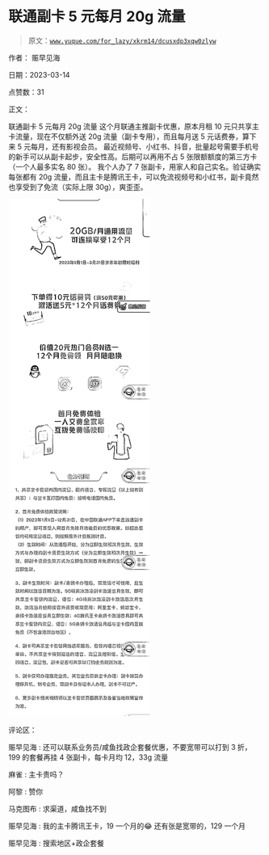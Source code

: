 # 联通副卡 5 元每月 20g 流量

> 原文：[`www.yuque.com/for_lazy/xkrm14/dcusxdp3xqw0zlyw`](https://www.yuque.com/for_lazy/xkrm14/dcusxdp3xqw0zlyw)

作者： 赈早见海

日期：2023-03-14

点赞数：31

正文：

联通副卡 5 元每月 20g 流量 这个月联通主推副卡优惠，原本月租 10 元只共享主卡流量，现在不仅额外送 20g 流量（副卡专用），而且每月送 5 元话费券，算下来 5 元每月，还有影视会员。 最近视频号、小红书、抖音，批量起号需要手机号的新手可以从副卡起步，安全性高。后期可以再用不占 5 张限额额度的第三方卡（一个人最多实名 80 张）。 我个人办了 7 张副卡，用家人和自己实名。验证确实每张都有 20g 流量，而且主卡是腾讯王卡，可以免流视频号和小红书，副卡竟然也享受到了免流（实际上限 30g），爽歪歪。

![](img/d4fed7a9abbc18d2156dce5284e81010.png)  

评论区：

赈早见海 : 还可以联系业务员/咸鱼找政企套餐优惠，不要宽带可以打到 3 折，199 的套餐再挂 4 张副卡，每卡月均 12，33g 流量

麻雀 : 主卡贵吗？

阿黎 : 赞你

马克图布 : 求渠道，咸鱼找不到

赈早见海 : 我的主卡腾讯王卡，19 一个月的😂 还有张是宽带的，129 一个月

赈早见海 : 搜索地区+政企套餐

